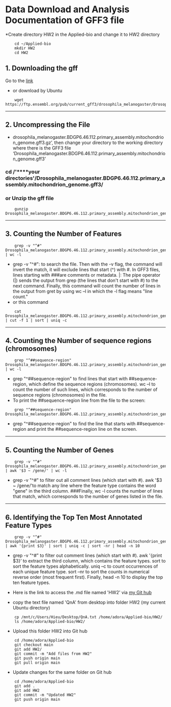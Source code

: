 # Data Download and Analysis Documentation of GFF3 file
*Create directory HW2 in the Applied-bio and change it to HW2 directory
````
    cd ~/Applied-bio
    mkdir HW2
    cd HW2
````
## 1. Downloading the gff 
Go to the 
[link](https://ftp.ensembl.org/pub/current_gff3/drosophila_melanogaster/Drosophila_melanogaster.BDGP6.46.112.primary_assembly.mitochondrion_genome.gff3.gz
)
* or download by Ubuntu
````
    wget https://ftp.ensembl.org/pub/current_gff3/drosophila_melanogaster/Drosophila_melanogaster.BDGP6.46.112.primary_assembly.mitochondrion_genome.gff3.gz
````
---
## 2. Uncompressing the File 
* drosophila_melanogaster.BDGP6.46.112.primary_assembly.mitochondrion_genome.gff3.gz’, then change your directory to the working directory where there is the GFF3 file ‘Drosophila_melanogaster.BDGP6.46.112.primary_assembly.mitochondrion_genome.gff3’
### cd /'****your directories'/Drosophila_melanogaster.BDGP6.46.112.primary_assembly.mitochondrion_genome.gff3/
### or Unzip the gff file
````
    gunzip Drosophila_melanogaster.BDGP6.46.112.primary_assembly.mitochondrion_genome.gff3
````
---
## 3. Counting the Number of Features
````
    grep -v "^#" Drosophila_melanogaster.BDGP6.46.112.primary_assembly.mitochondrion_genome.gff3 | wc -l
````
* grep -v "^#": to search the file. Then with the -v flag, the command will invert the match, it will exclude lines that start (^) with #. In GFF3 files, lines starting with ###are comments or metadata. |: The pipe operator (|) sends the output from grep (the lines that don't start with #) to the next command. Finally, this command will count the number of lines in the output from gret by using wc –l in which the -l flag means "line count."
* or this command
````
    cat Drosophila_melanogaster.BDGP6.46.112.primary_assembly.mitochondrion_genome.gff3 | cut -f 1 | sort | uniq -c 
````
---
## 4. Counting the Number of sequence regions (chromosomes) 
````
    grep "^##sequence-region" Drosophila_melanogaster.BDGP6.46.112.primary_assembly.mitochondrion_genome.gff3 | wc -l
````
* grep "^##sequence-region" to find lines that start with ##sequence-region, which define the sequence regions (chromosomes). wc –l to count the number of such lines, which corresponds to the number of sequence regions (chromosomes) in the file.
* To print the ##sequence-region line from the file to the screen:
````
    grep "^##sequence-region" Drosophila_melanogaster.BDGP6.46.112.primary_assembly.mitochondrion_genome.gff3
````
* grep "^##sequence-region" to find the line that starts with ##sequence-region and print the ##sequence-region line on the screen.
---
## 5. Counting the Number of Genes
````
    grep -v "^#" Drosophila_melanogaster.BDGP6.46.112.primary_assembly.mitochondrion_genome.gff3 | awk '$3 ~ /gene/' | wc -l
````
* grep -v "^#" to filter out all comment lines (which start with #). awk '$3 ~ /gene/'to match any line where the feature type contains the word "gene" in the third column. ###Finally, wc -l counts the number of lines that match, which corresponds to the number of genes listed in the file.
---
## 6. Identifying the Top Ten Most Annotated Feature Types
````
    grep -v "^#" Drosophila_melanogaster.BDGP6.46.112.primary_assembly.mitochondrion_genome.gff3 | awk '{print $3}' | sort | uniq -c | sort -nr | head -n 10
````
* grep -v "^#" to filter out comment lines (which start with #). awk '{print $3}’ to extract the third column, which contains the feature types. sort to sort the feature types alphabetically. uniq –c to count occurrences of each unique feature type. sort –nr to sort the counts in numerical reverse order (most frequent first). Finally, head -n 10 to display the top ten feature types.

* Here is the link to access the .md file named 'HW2' via [my Git hub](https://github.com/AdoraTran-94/Applied-bio)

* copy the text file named 'QnA' from desktop into folder HW2 (my current Ubuntu directory)
````
    cp /mnt/c/Users/Hieu/Desktop/QnA.txt /home/adora/Applied-bio/HW2/
    ls /home/adora/Applied-bio/HW2/
````

* Upload this folder HW2 into Git hub
````
    cd /home/adora/Applied-bio
	git checkout main
	git add HW2/
	git commit -m "Add files from HW2"
	git push origin main
	git pull origin main
````
* Update changes for the same folder on Git hub
````
    cd /home/adora/Applied-bio
    git add .
    git add HW2
    git commit -m "Updated HW2"
    git push origin main
````

